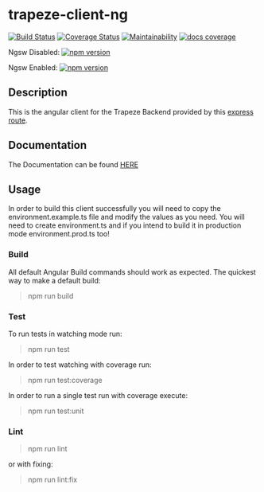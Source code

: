 
# trapeze-client-ng
[![Build Status](https://travis-ci.com/donmahallem/TrapezeClientNg.svg?branch=master)](https://travis-ci.com/donmahallem/TrapezeClientNg) [![Coverage Status](https://coveralls.io/repos/github/donmahallem/TrapezeClientNg/badge.svg?branch=master)](https://coveralls.io/github/donmahallem/TrapezeClientNg?branch=master) [![Maintainability](https://api.codeclimate.com/v1/badges/45127be0c9c299be1d62/maintainability)](https://codeclimate.com/github/donmahallem/TrapezeClientNg/maintainability) [![docs coverage](https://donmahallem.github.io/TrapezeClientNg/images/coverage-badge-documentation.svg)](https://donmahallem.github.io/TrapezeClientNg/)

Ngsw Disabled: [![npm version](https://badge.fury.io/js/%40donmahallem%2Ftrapeze-client-ng.svg)](https://badge.fury.io/js/%40donmahallem%2Ftrapeze-client-ng)

Ngsw Enabled: [![npm version](https://badge.fury.io/js/%40donmahallem%2Ftrapeze-client-ng-pwa.svg)](https://badge.fury.io/js/%40donmahallem%2Ftrapeze-client-ng-pwa) 

## Description
This is the angular client for the Trapeze Backend provided by this [express route](https://github.com/donmahallem/TrapezeApiExpressRoute).


## Documentation
The Documentation can be found [HERE](https://donmahallem.github.io/TrapezeClientNg/)

## Usage
In order to build this client successfully you will need to copy the environment.example.ts file and modify the values as you need. You will need to create environment.ts and if you intend to build it in production mode environment.prod.ts too!

### Build
All default Angular Build commands should work as expected.
The quickest way to make a default build:

> npm run build

### Test
To run tests in watching mode run:
> npm run test

In order to test watching with coverage run:
> npm run test:coverage

In order to run a single test run with coverage execute:
> npm run test:unit

### Lint
> npm run lint

or with fixing:
> npm run lint:fix
